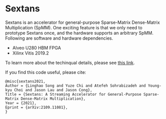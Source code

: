 # Sextans

Sextans is an accelerator for general-purpose Sparse-Matrix Dense-Matrix Multiplication (SpMM). One exciting feature is that we only need to prototype Sextans once, and the hardware supports an arbitrary SpMM. Following are software and hardware dependencies.

+ Alveo U280 HBM FPGA
+ Xilinx Vitis 2019.2

To learn more about the techinqual details, please see [this link](https://arxiv.org/abs/2109.11081).


If you find this code useful, please cite:

    @misc{sextans2021,
    Author = {Linghao Song and Yuze Chi and Atefeh Sohrabizadeh and Young-kyu Choi and Jason Lau and Jason Cong},
    Title = {Sextans: A Streaming Accelerator for General-Purpose Sparse-Matrix Dense-Matrix Multiplication},
    Year = {2021},
    Eprint = {arXiv:2109.11081},
    }
